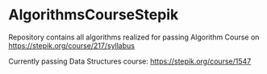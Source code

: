 # AlgorithmsCourseStepik
Repository contains all algorithms realized for passing Algorithm Course on https://stepik.org/course/217/syllabus 

Currently passing Data Structures course: https://stepik.org/course/1547
